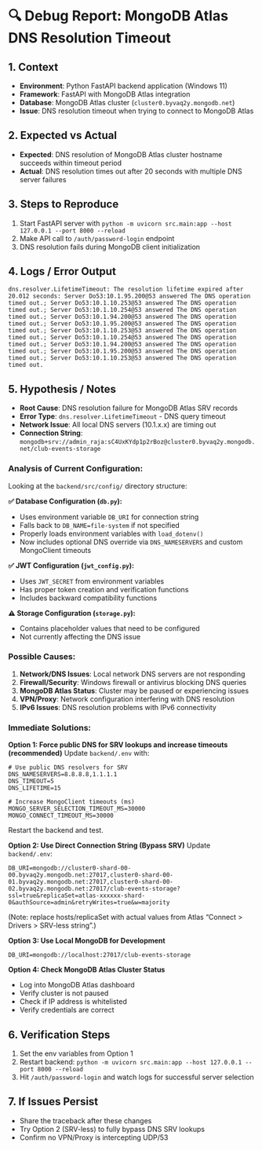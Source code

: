 # 🔍 Debug Report: MongoDB Atlas DNS Resolution Timeout

## 1. **Context**
- **Environment**: Python FastAPI backend application (Windows 11)
- **Framework**: FastAPI with MongoDB Atlas integration
- **Database**: MongoDB Atlas cluster (`cluster0.byvaq2y.mongodb.net`)
- **Issue**: DNS resolution timeout when trying to connect to MongoDB Atlas

## 2. **Expected vs Actual**
- **Expected**: DNS resolution of MongoDB Atlas cluster hostname succeeds within timeout period
- **Actual**: DNS resolution times out after 20 seconds with multiple DNS server failures

## 3. **Steps to Reproduce**
1. Start FastAPI server with `python -m uvicorn src.main:app --host 127.0.0.1 --port 8000 --reload`
2. Make API call to `/auth/password-login` endpoint
3. DNS resolution fails during MongoDB client initialization

## 4. **Logs / Error Output**
```
dns.resolver.LifetimeTimeout: The resolution lifetime expired after 20.012 seconds: Server Do53:10.1.95.200@53 answered The DNS operation timed out.; Server Do53:10.1.10.253@53 answered The DNS operation timed out.; Server Do53:10.1.10.254@53 answered The DNS operation timed out.; Server Do53:10.1.94.200@53 answered The DNS operation timed out.; Server Do53:10.1.95.200@53 answered The DNS operation timed out.; Server Do53:10.1.10.253@53 answered The DNS operation timed out.; Server Do53:10.1.10.254@53 answered The DNS operation timed out.; Server Do53:10.1.94.200@53 answered The DNS operation timed out.; Server Do53:10.1.95.200@53 answered The DNS operation timed out.; Server Do53:10.1.10.253@53 answered The DNS operation timed out.
```

## 5. **Hypothesis / Notes**
- **Root Cause**: DNS resolution failure for MongoDB Atlas SRV records
- **Error Type**: `dns.resolver.LifetimeTimeout` - DNS query timeout
- **Network Issue**: All local DNS servers (10.1.x.x) are timing out
- **Connection String**: `mongodb+srv://admin_raja:sC4UxKYdp1p2rBoz@cluster0.byvaq2y.mongodb.net/club-events-storage`

### **Analysis of Current Configuration:**
Looking at the `backend/src/config/` directory structure:

**✅ Database Configuration (`db.py`):**
- Uses environment variable `DB_URI` for connection string
- Falls back to `DB_NAME=file-system` if not specified
- Properly loads environment variables with `load_dotenv()`
- Now includes optional DNS override via `DNS_NAMESERVERS` and custom MongoClient timeouts

**✅ JWT Configuration (`jwt_config.py`):**
- Uses `JWT_SECRET` from environment variables
- Has proper token creation and verification functions
- Includes backward compatibility functions

**⚠️ Storage Configuration (`storage.py`):**
- Contains placeholder values that need to be configured
- Not currently affecting the DNS issue

### **Possible Causes:**
1. **Network/DNS Issues**: Local network DNS servers are not responding
2. **Firewall/Security**: Windows firewall or antivirus blocking DNS queries
3. **MongoDB Atlas Status**: Cluster may be paused or experiencing issues
4. **VPN/Proxy**: Network configuration interfering with DNS resolution
5. **IPv6 Issues**: DNS resolution problems with IPv6 connectivity

### **Immediate Solutions:**

**Option 1: Force public DNS for SRV lookups and increase timeouts (recommended)**
Update `backend/.env` with:
```
# Use public DNS resolvers for SRV
DNS_NAMESERVERS=8.8.8.8,1.1.1.1
DNS_TIMEOUT=5
DNS_LIFETIME=15

# Increase MongoClient timeouts (ms)
MONGO_SERVER_SELECTION_TIMEOUT_MS=30000
MONGO_CONNECT_TIMEOUT_MS=30000
```
Restart the backend and test.

**Option 2: Use Direct Connection String (Bypass SRV)**
Update `backend/.env`:
```
DB_URI=mongodb://cluster0-shard-00-00.byvaq2y.mongodb.net:27017,cluster0-shard-00-01.byvaq2y.mongodb.net:27017,cluster0-shard-00-02.byvaq2y.mongodb.net:27017/club-events-storage?ssl=true&replicaSet=atlas-xxxxxx-shard-0&authSource=admin&retryWrites=true&w=majority
```
(Note: replace hosts/replicaSet with actual values from Atlas “Connect > Drivers > SRV-less string”.)

**Option 3: Use Local MongoDB for Development**
```
DB_URI=mongodb://localhost:27017/club-events-storage
```

**Option 4: Check MongoDB Atlas Cluster Status**
- Log into MongoDB Atlas dashboard
- Verify cluster is not paused
- Check if IP address is whitelisted
- Verify credentials are correct

## 6. **Verification Steps**
1. Set the env variables from Option 1
2. Restart backend: `python -m uvicorn src.main:app --host 127.0.0.1 --port 8000 --reload`
3. Hit `/auth/password-login` and watch logs for successful server selection

## 7. **If Issues Persist**
- Share the traceback after these changes
- Try Option 2 (SRV-less) to fully bypass DNS SRV lookups
- Confirm no VPN/Proxy is intercepting UDP/53